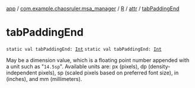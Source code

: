 [app](../../../index.md) / [com.example.chaosruler.msa_manager](../../index.md) / [R](../index.md) / [attr](index.md) / [tabPaddingEnd](.)

# tabPaddingEnd

`static val tabPaddingEnd: `[`Int`](https://kotlinlang.org/api/latest/jvm/stdlib/kotlin/-int/index.html)
`static val tabPaddingEnd: `[`Int`](https://kotlinlang.org/api/latest/jvm/stdlib/kotlin/-int/index.html)

May be a dimension value, which is a floating point number appended with a unit such as "`14.5sp`". Available units are: px (pixels), dp (density-independent pixels), sp (scaled pixels based on preferred font size), in (inches), and mm (millimeters).

